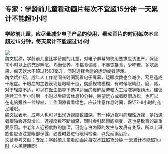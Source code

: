 ## 专家：学龄前儿童看动画片每次不宜超15分钟 一天累计不能超1小时  
### 学龄前儿童，应尽量减少电子产品的使用，看动画片的时间每次不宜超过15分钟，每天累计不能超过1小时  
![](http://cdncms.v-keep.cn/wp-content/uploads/2020/05/timg-41.jpg)  
魏文斌称，学龄前儿童比学龄期的儿童，对电子屏幕的使用要求应该更严，保证10小时以上的充足睡眠、均衡营养，不挑食偏食，不暴饮暴食，少吃糖、多吃蔬果，每天饮水不超过1500毫升，同时选择合适的运动或者游戏。  
魏文斌介绍，成年人工作期间长时间观看电子屏幕，眨眼次数也会减少，容易造成干眼症。干眼症的主要表现是眼睛干涩，偶感视物模糊，有时候眼睛红、磨、疼，对于轻度不适，可以在医生指导下选择适当的缓解疲劳和人工泪液等眼药水。建议连续工作半小时到一小时以后应该休息10分钟，眺望远方或者眨眼放松，也可以在电脑旁养一盆绿植，工作间隙看看绿色。应该注意作息时间，保证7-8小时的充足睡眠。  
魏文斌表示，成年人也可以出现近视度数加深。有一种近视叫病理性近视，是指患者眼轴会逐渐增长，近视度数不断加深，同时会引起眼底病变，这也是致盲的最重要原因。中老年人近视度数的加深，可能与白内障的发生与发展有关系，所以上班族也应该注意眼部保健，必要时要进行眼科检查，以免延误治疗。  
文章参考文献：<a href="https://m.gmw.cn/toutiao/2020-05/11/content_33818457.htm?tt_group_id=6825388919702422030">专家：学龄前儿童看动画片每次不宜超15分钟 一天累计不能超1小时</a>（人民健康网）  
<!--EndFragment-->  
